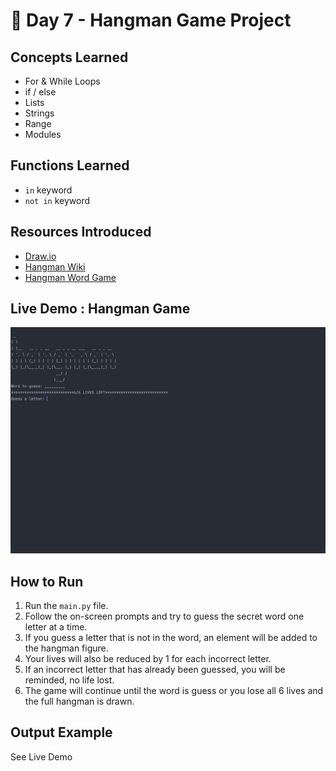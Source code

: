 # 🐍 Day 7 - Hangman Game Project

## Concepts Learned
- For & While Loops
- if / else
- Lists 
- Strings
- Range
- Modules

## Functions Learned
- `in` keyword
- `not in` keyword

## Resources Introduced
- [Draw.io](https://app.diagrams.net/)
- [Hangman Wiki](https://en.wikipedia.org/wiki/Hangman_(game))
- [Hangman Word Game](https://hangmanwordgame.com/?fca=1&success=0#/)

## Live Demo : Hangman Game 
![Hangman Game Demo](../assets/day07-hangman-game.gif)

## How to Run
1.  Run the `main.py` file.
2.  Follow the on-screen prompts and try to guess the secret word one letter at a time.  
3.  If you guess a letter that is not in the word, an element will be added to the hangman figure.
4.  Your lives will also be reduced by 1 for each incorrect letter. 
5.  If an incorrect letter that has already been guessed, you will be reminded, no life lost.  
6.  The game will continue until the word is guess or you lose all 6 lives and the full hangman is drawn.

## Output Example
See Live Demo